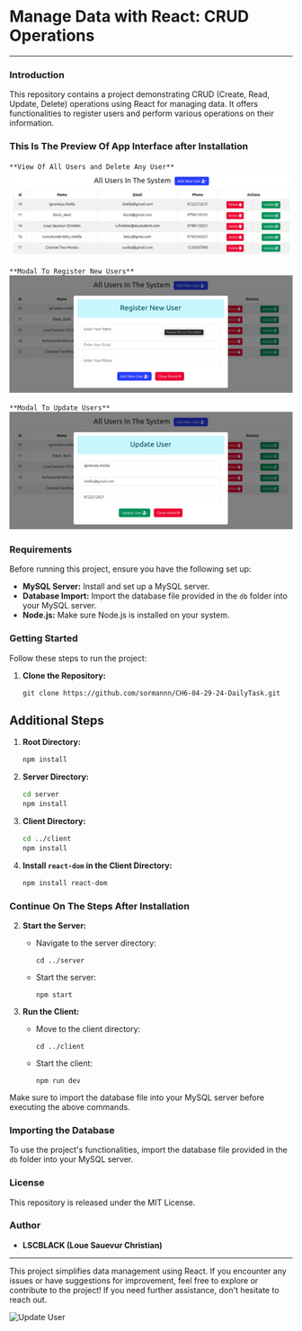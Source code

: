 # Manage Data with React: CRUD Operations

---

### Introduction

This repository contains a project demonstrating CRUD (Create, Read, Update, Delete) operations using React for managing data. It offers functionalities to register users and perform various operations on their information.
### This Is The Preview Of App Interface after Installation

``**View Of All Users and Delete Any User**``
![View Of All Users](images/img1.png)

``**Modal To Register New Users**``
![Register New User](images/img2.png)

``**Modal To Update Users**``
![Update User](images/img3.png)
### Requirements

Before running this project, ensure you have the following set up:

- **MySQL Server:** Install and set up a MySQL server.
- **Database Import:** Import the database file provided in the `db` folder into your MySQL server.
- **Node.js:** Make sure Node.js is installed on your system.

### Getting Started

Follow these steps to run the project:

1. **Clone the Repository:**
   ```
   git clone https://github.com/sormannn/CH6-04-29-24-DailyTask.git
   ```
## Additional Steps

1. **Root Directory:**
   ```bash
   npm install
   ```

2. **Server Directory:**
   ```bash
   cd server
   npm install
   ```

3. **Client Directory:**
   ```bash
   cd ../client
   npm install
   ```

4. **Install `react-dom` in the Client Directory:**
   ```bash
   npm install react-dom
   ```
### Continue On The Steps After Installation
2. **Start the Server:**
   - Navigate to the server directory:
     ```
     cd ../server
     ```
   - Start the server:
     ```
     npm start
     ```

3. **Run the Client:**
   - Move to the client directory:
     ```
     cd ../client
     ```
   - Start the client:
     ```
     npm run dev
     ```

Make sure to import the database file into your MySQL server before executing the above commands.

### Importing the Database

To use the project's functionalities, import the database file provided in the `db` folder into your MySQL server.

### License

This repository is released under the MIT License.

### Author

- **LSCBLACK (Loue Sauevur Christian)**

---

This project simplifies data management using React. If you encounter any issues or have suggestions for improvement, feel free to explore or contribute to the project! If you need further assistance, don't hesitate to reach out.


![Update User](https://static.vecteezy.com/system/resources/thumbnails/002/016/730/original/thank-you-golden-text-with-loop-light-effect-free-video.jpg)


